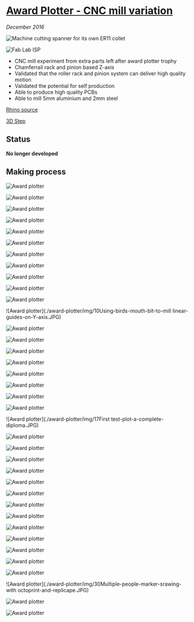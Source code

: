 # [Award Plotter - CNC mill variation](https://github.com/fellesverkstedet/fabricatable-machines/tree/master/award-plotter)
*December 2016*

![Machine cutting spanner for its own ER11 collet](./award-plotter/img/27-5mm-aluminium-cut-with-trochoidal-milling-strategy-at-5mm-pass-depth.JPG)

![Fab Lab ISP](./award-plotter/img/32FabISP-programmer-milled-with-0.4mm-bit-USB-for-scale.JPG)

* CNC mill experiment from extra parts left after award plotter trophy
* Chamferrail rack and pinion based Z-axis
* Validated that the roller rack and pinion system can deliver high quality motion
* Validated the potential for self production
* Able to produce high quality PCBs
* Able to mill 5mm aluminium and 2mm steel

[Rhino source](./award-plotter/320%20x%20160%20CNC%20mill%20version.3dm)

[3D Step](./award-plotter/320%20x%20160%20CNC%20mill%20version.stp)
## Status

**No longer developed**

## Making process

![Award plotter](./award-plotter/img/00Award-winners-with-the-crown-prince-and-princess.JPG)

![Award plotter](./award-plotter/img/01Milling-pinons-from-POM-plastic.JPG)

![Award plotter](./award-plotter/img/02Milling-machine-base.JPG)

![Award plotter](./award-plotter/img/03Alu-parts-finished.JPG)

![Award plotter](./award-plotter/img/04Replicape-wiring.JPG)

![Award plotter](./award-plotter/img/05Milling-machine-base.JPG)

![Award plotter](./award-plotter/img/06-Aluminum-and-brass-parts-finished.JPG)

![Award plotter](./award-plotter/img/07aCNC-milled-jig-for-axis-assembly.JPG)

![Award plotter](./award-plotter/img/07bTightening-bolts-after-placing-in-jig.JPG)

![Award plotter](./award-plotter/img/08Checking-cut-depth-of-birds-mouth-milling-bit.JPG)

![Award plotter](./award-plotter/img/09Finished-rack-and-linear-guide-milling-on-x-axis.JPG)

![Award plotter](./award-plotter/img/10Using-birds-mouth-bit-to-mill linear-guides-on-Y-axis.JPG)

![Award plotter](./award-plotter/img/11Milling-rack-geometry.JPG)

![Award plotter](./award-plotter/img/12aUsing-clamp-for-straight-monting-of-glideblocks.JPG)

![Award plotter](./award-plotter/img/12bX-and-Y-axis-complete.JPG)

![Award plotter](./award-plotter/img/12c-adding-motor-plates-to-nema17-400step-motors.JPG)

![Award plotter](./award-plotter/img/13Testing-3D-printed-Z-axis-for-pen-polotting.JPG)

![Award plotter](./award-plotter/img/14Assembly-almost-complete.JPG)

![Award plotter](./award-plotter/img/15Transparent-print-bed-with-loaded-papersheet.JPG)

![Award plotter](./award-plotter/img/16-Dedicated-start-diploma-plot-button.JPG)

![Award plotter](./award-plotter/img/17First test-plot-a-complete-diploma.JPG)

![Award plotter](./award-plotter/img/18the-Princess-of-Norway-starting-the-diploma-plotter-at-the-award-ceremony.JPG)

![Award plotter](./award-plotter/img/19Milling-first-chamfer-rail-Z-axis-for-cnc-mill-version.JPG)

![Award plotter](./award-plotter/img/20-first-chamfer-rail-complete.JPG)

![Award plotter](./award-plotter/img/21-chamfer-rail-Z-axis-with-3D-priinted-spindle-mount-by-Kyrre.JPG)

![Award plotter](./award-plotter/img/22Milling-POM-Z-axis-parts.JPG)

![Award plotter](./award-plotter/img/23Sturdy-Z-axis-mounted-to-X-axis.JPG)

![Award plotter](./award-plotter/img/24a320x160CNC-mill-version-Hello-World-first-test-cut.JPG)

![Award plotter](./award-plotter/img/24b-adding-handles.JPG)

![Award plotter](./award-plotter/img/25-drilling-and-tapping-ER11-spindle-shaft-allows-for-pretensioning-skatebearings.JPG)

![Award plotter](./award-plotter/img/26Milling-PCB-with-0.3mm-traces.JPG)

![Award plotter](./award-plotter/img/27-5mm-aluminium-cut-with-trochoidal-milling-strategy-at-5mm-pass-depth.JPG)

![Award plotter](./award-plotter/img/28Testing-reproduction-by-milling-new-Z-axis.JPG)

![Award plotter](./award-plotter/img/29Marker-drawing-on-whiteboard-table.JPG)

![Award plotter](./award-plotter/img/30Multiple-people-marker-srawing-with octoprint-and-replicape.JPG)

![Award plotter](./award-plotter/img/31Machinable-wax-positive-foodsafe-silicone-negative-and-chocolate-fab-lab-logo-result.JPG)

![Award plotter](./award-plotter/img/32FabISP-programmer-milled-with-0.4mm-bit-USB-for-scale.JPG)